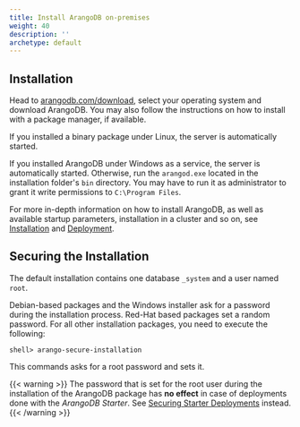 ```yaml
---
title: Install ArangoDB on-premises
weight: 40
description: ''
archetype: default
---
```

<!-- TODO: title? distinguish between local and on-premises server deployments? -->

## Installation

Head to [arangodb.com/download](https://www.arangodb.com/download/),
select your operating system and download ArangoDB. You may also follow
the instructions on how to install with a package manager, if available.

If you installed a binary package under Linux, the server is
automatically started.

If you installed ArangoDB under Windows as a service, the server is
automatically started. Otherwise, run the `arangod.exe` located in the
installation folder's `bin` directory. You may have to run it as administrator
to grant it write permissions to `C:\Program Files`.

For more in-depth information on how to install ArangoDB, as well as available
startup parameters, installation in a cluster and so on, see
[Installation](../operations/installation/_index.md) and
[Deployment](../deploy/deployment/_index.md).

<!--
The web interface will become available shortly after you started `arangod`.

By default, authentication is enabled. The default user is `root`.
Depending on the installation method used, the installation process either
prompted for the root password or the default root password is empty
(see [Securing the installation](.#securing-the-installation)).

![Web Interface Login Form](../../images/loginView.png)

Next you will be asked which database to use. Every server instance comes with
a `_system` database. Select this database to continue.

![select database](../../images/selectDBView.png)

You should then be presented the dashboard with server statistics like this:

![Web Interface Dashboard Request Statistics](../../images/dashboardView.png)

For a more detailed description of the interface, see [Web Interface](../components/web-interface/_index.md).
-->

## Securing the Installation

The default installation contains one database `_system` and a user
named `root`.

Debian-based packages and the Windows installer ask for a
password during the installation process. Red-Hat based packages
set a random password. For all other installation packages, you need to
execute the following:

```
shell> arango-secure-installation
```

This commands asks for a root password and sets it.

{{< warning >}}
The password that is set for the root user during the installation of the ArangoDB
package has **no effect** in case of deployments done with the _ArangoDB Starter_.
See [Securing Starter Deployments](../operations/security/securing-starter-deployments.md) instead.
{{< /warning >}}

<!-- NOT ON-PREMISES SPECIFIC!
Authentication

ArangoDB allows to restrict access to databases to certain users. All
users of the system database are considered administrators. During
installation a default user *root* is created, which has access to
all databases.

You should create a database for your application together with a
user that has access rights to this database. See
[Managing Users](../operations/administration/user-management/_index.md).

Use the *arangosh* to create a new database and user.

```js
arangosh> db._createDatabase("example");
arangosh> var users = require("@arangodb/users");
arangosh> users.save("root@example", "password");
arangosh> users.grantDatabase("root@example", "example");
```

You can now connect to the new database using the user
*root@example*.

```
shell> arangosh --server.username "root@example" --server.database example
```
-->
